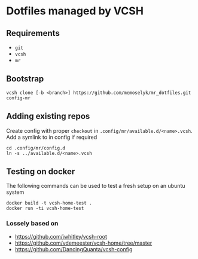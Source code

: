 # Dotfiles managed by VCSH

## Requirements

* `git`
* `vcsh`
* `mr`

## Bootstrap

```
vcsh clone [-b <branch>] https://github.com/memoselyk/mr_dotfiles.git config-mr
```

## Adding existing repos

Create config with proper `checkout` in `.config/mr/available.d/<name>.vcsh`.
Add a symlink to in config if required

```
cd .config/mr/config.d
ln -s ../available.d/<name>.vcsh
```

## Testing on docker

The following commands can be used to test a fresh setup on an ubuntu system

```
docker build -t vcsh-home-test .
docker run -ti vcsh-home-test
```

### Lossely based on

* https://github.com/jwhitley/vcsh-root
* https://github.com/vdemeester/vcsh-home/tree/master
* https://github.com/DancingQuanta/vcsh-config
